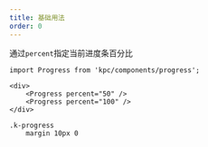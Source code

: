 ```yaml
---
title: 基础用法
order: 0
---
```


通过`percent`指定当前进度条百分比

```vdt
import Progress from 'kpc/components/progress';

<div>
    <Progress percent="50" />
    <Progress percent="100" />
</div>
```

```styl
.k-progress
    margin 10px 0
```
